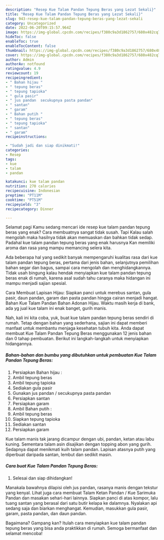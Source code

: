 ```yaml
---
description: "Resep Kue Talam Pandan Tepung Beras yang Lezat Sekali}"
title: "Resep Kue Talam Pandan Tepung Beras yang Lezat Sekali}"
slug: 943-resep-kue-talam-pandan-tepung-beras-yang-lezat-sekali
category: Uncategorized
date: 2022-06-20T09:15:57.964Z
image: https://img-global.cpcdn.com/recipes/f380c9a3d1862757/680x482cq70/kue-talam-pandan-tepung-beras-foto-resep-utama.jpg
hideToc: false
enableToc: true
enableTocContent: false
thumbnail: https://img-global.cpcdn.com/recipes/f380c9a3d1862757/680x482cq70/kue-talam-pandan-tepung-beras-foto-resep-utama.jpg
cover: https://img-global.cpcdn.com/recipes/f380c9a3d1862757/680x482cq70/kue-talam-pandan-tepung-beras-foto-resep-utama.jpg
author: Admin
authorAv: notfound
ratingvalue: 4.9
reviewcount: 19
recipeingredient:
- " Bahan hijau "
- " tepung beras"
- " tepung tapioka"
- " gula pasir"
- " jus pandan  secukupnya pasta pandan"
- " santan"
- " garam"
- " Bahan putih "
- " tepung beras"
- " tepung tapioka"
- " santan"
- " garam"
recipeinstructions:

- "Sudah jadi dan siap dinikmati!"
categories:
- Resep
tags:
- kue
- talam
- pandan

katakunci: kue talam pandan 
nutrition: 270 calories
recipecuisine: Indonesian
preptime: "PT11M"
cooktime: "PT51M"
recipeyield: "3"
recipecategory: Dinner

---
```



Selamat pagi Kamu sedang mencari ide resep kue talam pandan tepung beras yang enak? Cara membuatnya sangat tidak susah. Tapi Kalau salah mengolah maka hasilnya tidak akan memuaskan dan bahkan tidak sedap. Padahal kue talam pandan tepung beras yang enak harusnya Kan memiliki aroma dan rasa yang mampu memancing selera kita.


Ada beberapa hal yang sedikit banyak mempengaruhi kualitas rasa dari kue talam pandan tepung beras, pertama dari jenis bahan, selanjutnya pemilihan bahan segar dan bagus, sampai cara mengolah dan menghidangkannya. Tidak usah bingung kalau hendak menyiapkan kue talam pandan tepung beras enak di rumah, karena asal sudah tahu caranya maka hidangan ini mampu menjadi sajian spesial.

Cara Membuat Lapisan Hijau: Siapkan panci untuk merebus santan, gula pasir, daun pandan, garam dan pasta pandan hingga cairan menjadi hangat. Bahan Kue Talam Pandan Bahan Adonan Hijau. Waktu masih kerja di bank, ada yg jual kue talam ini enak banget, gurih manis.


Nah, kali ini kita coba, yuk, buat kue talam pandan tepung beras sendiri di rumah. Tetap dengan bahan yang sederhana, sajian ini dapat memberi manfaat untuk membantu menjaga kesehatan tubuh kita. Anda dapat membuat Kue Talam Pandan Tepung Beras menggunakan 12 jenis bahan dan 0 tahap pembuatan. Berikut ini langkah-langkah untuk menyiapkan hidangannya.

<!--inarticleads1-->

##### Bahan-bahan dan bumbu yang dibutuhkan untuk pembuatan Kue Talam Pandan Tepung Beras:

1. Persiapkan  Bahan hijau :
1. Ambil  tepung beras
1. Ambil  tepung tapioka
1. Sediakan  gula pasir
1. Gunakan  jus pandan / secukupnya pasta pandan
1. Persiapkan  santan
1. Persiapkan  garam
1. Ambil  Bahan putih :
1. Ambil  tepung beras
1. Siapkan  tepung tapioka
1. Sediakan  santan
1. Persiapkan  garam


Kue talam manis tak jarang dicampur dengan ubi, pandan, ketan atau labu kuning. Sementara talam asin disajikan dengan topping abon yang gurih. Sedapnya dapat menikmati kuih talam pandan. Lapisan atasnya putih yang diperbuat daripada santan, lembut dan sedikit masin. 

<!--inarticleads2-->

##### Cara buat Kue Talam Pandan Tepung Beras:


1. Selesai dan siap dihidangkan!

Manakala bawahnya dilapisi oleh jus pandan, rasanya manis dengan tekstur yang kenyal. Lihat juga cara membuat Talam Ketan Pandan / Kue Sarimuka Pandan dan masakan sehari-hari lainnya. Siapkan panci di atas kompor, lalu tuang santan yang berasal dari satu butir kelapa ke dalamnya. Nyalakan api sedang saja dan biarkan menghangat. Kemudian, masukkan gula pasir, garam, pasta pandan, dan daun pandan. 

Bagaimana? Gampang kan? Itulah cara menyiapkan kue talam pandan tepung beras yang bisa anda praktikkan di rumah. Semoga bermanfaat dan selamat mencoba!
